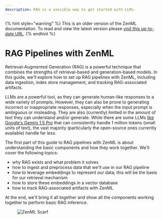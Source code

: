 ```yaml
---
description: RAG is a sensible way to get started with LLMs.
---
```


{% hint style="warning" %}
This is an older version of the ZenML documentation. To read and view the latest version please [visit this up-to-date URL](https://docs.zenml.io).
{% endhint %}


# RAG Pipelines with ZenML

Retrieval-Augmented Generation (RAG) is a powerful technique that combines the
strengths of retrieval-based and generation-based models. In this guide, we'll
explore how to set up RAG pipelines with ZenML, including data ingestion, index
store management, and tracking RAG-associated artifacts.

LLMs are a powerful tool, as they can generate human-like responses to a wide
variety of prompts. However, they can also be prone to generating incorrect or
inappropriate responses, especially when the input prompt is ambiguous or
misleading. They are also (currently) limited in the amount of text they can
understand and/or generate. While there are some LLMs [like Google's Gemini 1.5
Pro](https://developers.googleblog.com/2024/02/gemini-15-available-for-private-preview-in-google-ai-studio.html)
that can consistently handle 1 million tokens (small units of text), the vast majority (particularly
the open-source ones currently available) handle far less.

The first part of this guide to RAG pipelines with ZenML is about understanding
the basic components and how they work together. We'll cover the following
topics:

- why RAG exists and what problem it solves
- how to ingest and preprocess data that we'll use in our RAG pipeline
- how to leverage embeddings to represent our data; this will be the basis for
  our retrieval mechanism
- how to store these embeddings in a vector database
- how to track RAG-associated artifacts with ZenML

At the end, we'll bring it all together and show all the components working
together to perform basic RAG inference.

<!-- For scarf -->
<figure><img alt="ZenML Scarf" referrerpolicy="no-referrer-when-downgrade" src="https://static.scarf.sh/a.png?x-pxid=f0b4f458-0a54-4fcd-aa95-d5ee424815bc" /></figure>
